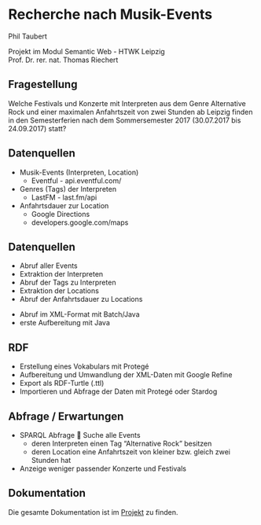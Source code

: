 # Recherche nach Musik-Events

Phil Taubert  

Projekt im Modul Semantic Web - HTWK Leipzig  
 Prof. Dr. rer. nat. Thomas Riechert

## Fragestellung

Welche Festivals und Konzerte mit Interpreten aus dem Genre Alternative Rock und einer maximalen Anfahrtszeit von zwei Stunden ab Leipzig finden in den Semesterferien nach dem Sommersemester 2017 (30.07.2017 bis 24.09.2017) statt?

## Datenquellen

* Musik-Events (Interpreten, Location)
  * Eventful - api.eventful.com/
* Genres (Tags) der Interpreten
  * LastFM - last.fm/api
* Anfahrtsdauer zur Location
  * Google Directions
  * developers.google.com/maps
  
## Datenquellen

* Abruf aller Events
* Extraktion der Interpreten
* Abruf der Tags zu Interpreten
* Extraktion der Locations
* Abruf der Anfahrtsdauer zu Locations
- Abruf im XML-Format mit Batch/Java
- erste Aufbereitung mit Java

## RDF

* Erstellung eines Vokabulars mit Protegé
* Aufbereitung und Umwandlung der XML-Daten mit Google Refine
* Export als RDF-Turtle (.ttl)
* Importieren und Abfrage der Daten mit Protegé oder Stardog

## Abfrage / Erwartungen

* SPARQL Abfrage  Suche alle Events
  * deren Interpreten einen Tag “Alternative Rock” besitzen
  * deren Location eine Anfahrtszeit von kleiner bzw. gleich zwei Stunden hat
* Anzeige weniger passender Konzerte und Festivals

## Dokumentation

Die gesamte Dokumentation ist im [Projekt](https://github.com/Tapematch/SemanticWeb/blob/master/Dokumentation_ptaubert_68246.pdf) zu finden.